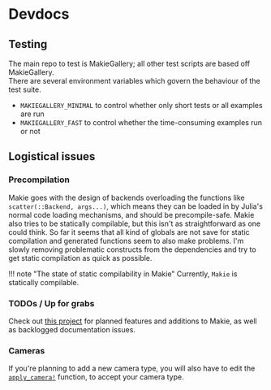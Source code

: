 # Devdocs

## Testing

The main repo to test is MakieGallery; all other test scripts are based off MakieGallery.  
There are several environment variables which govern the behaviour of the test suite.
- `MAKIEGALLERY_MINIMAL` to control whether only short tests or all examples are run
- `MAKIEGALLERY_FAST` to control whether the time-consuming examples run or not

## Logistical issues


### Precompilation

Makie goes with the design of backends overloading the functions like `scatter(::Backend, args...)`,
which means they can be loaded in by Julia's normal code loading mechanisms, and should be precompile-safe.
Makie also tries to be statically compilable, but this isn't as straightforward as one could think.
So far it seems that all kind of globals are not save for static compilation and generated functions seem to also make problems.
I'm slowly removing problematic constructs from the dependencies and try to get static compilation as quick as possible.

!!! note "The state of static compilability in Makie"
    Currently, `Makie` is statically compilable.

### TODOs / Up for grabs

Check out [this project](https://github.com/orgs/JuliaPlots/projects/1) for planned features and additions to Makie, as well as backlogged documentation issues.

### Cameras

If you're planning to add a new camera type, you will also have to edit the [`apply_camera!`](@ref) function, to accept your camera type.
